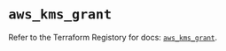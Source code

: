 # `aws_kms_grant`

Refer to the Terraform Registory for docs: [`aws_kms_grant`](https://registry.terraform.io/providers/hashicorp/aws/5.5.0/docs/resources/kms_grant).
